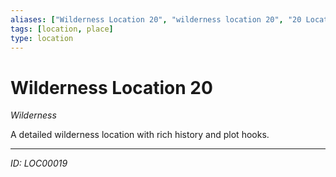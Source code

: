 ```yaml
---
aliases: ["Wilderness Location 20", "wilderness location 20", "20 Location Wilderness"]
tags: [location, place]
type: location
---
```


# Wilderness Location 20

*Wilderness*

A detailed wilderness location with rich history and plot hooks.

---
*ID: LOC00019*